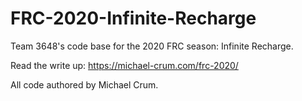 # FRC-2020-Infinite-Recharge

Team 3648's code base for the 2020 FRC season: Infinite Recharge.

Read the write up: https://michael-crum.com/frc-2020/

All code authored by Michael Crum.
